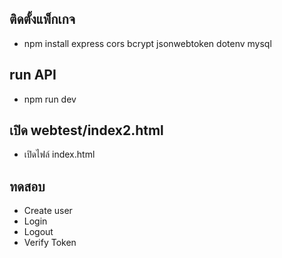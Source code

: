 ## ติดตั้งแพ็กเกจ
- npm install express cors bcrypt jsonwebtoken dotenv mysql

## run API
- npm run dev


## เปิด webtest/index2.html
- เปิดไฟล์ index.html

## ทดสอบ
- Create user
- Login
- Logout
- Verify Token
